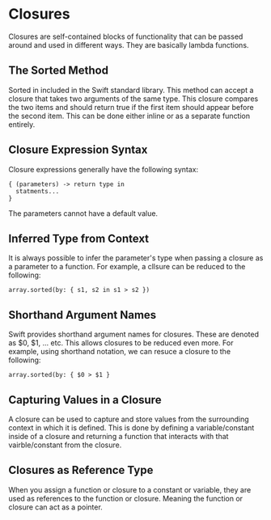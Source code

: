 # Closures
Closures are self-contained blocks of functionality that can be passed around and used in different ways. They are basically lambda functions.

## The Sorted Method
Sorted in included in the Swift standard library. This method can accept a closure that takes two arguments of the same type. This closure compares the two items and should return true if the first item should appear before the second item. This can be done either inline or as a separate function entirely.

## Closure Expression Syntax
Closure expressions generally have the following syntax:
```
{ (parameters) -> return type in 
  statments...
}
```
The parameters cannot have a default value.
## Inferred Type from Context
It is always possible to infer the parameter's type when passing a closure as a parameter to a function.
For example, a cllsure can be reduced to the following:
```
array.sorted(by: { s1, s2 in s1 > s2 })
```
## Shorthand Argument Names
Swift provides shorthand argument names for closures. These are denoted as $0, $1, ... etc. This allows closures to be reduced even more. For example, using shorthand notation, we can resuce a closure to the following:
```
array.sorted(by: { $0 > $1 }
```
## Capturing Values in a Closure
A closure can be used to capture and store values from the surrounding context in which it is defined. 
This is done by defining a variable/constant inside of a closure and returning a function that interacts with that vairble/constant from the closure.

## Closures as Reference Type
When you assign a function or closure to a constant or variable, they are used as references to the function or closure. Meaning the function or closure can act as a pointer.
